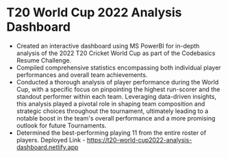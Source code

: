 
# T20 World Cup 2022 Analysis Dashboard

- Created an interactive dashboard using MS PowerBI for in-depth analysis of the 2022 T20 Cricket World Cup as part of the Codebasics Resume Challenge.
- Compiled comprehensive statistics encompassing both individual player performances and overall team achievements.
- Conducted a thorough analysis of player performance during the World Cup, with a specific focus on pinpointing the highest run-scorer and the standout performer within each team. Leveraging data-driven insights, this analysis played a pivotal role in shaping team composition and strategic choices throughout the tournament, ultimately leading to a notable boost in the team's overall performance and a more promising outlook for future Tournaments.
- Determined the best-performing playing 11 from the entire roster of players.
Deployed Link - https://t20-world-cup2022-analysis-dashboard.netlify.app
